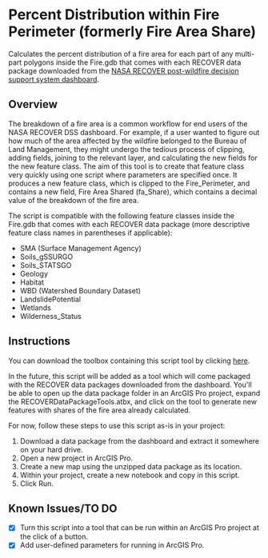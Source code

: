 
# Percent Distribution within Fire Perimeter (formerly Fire Area Share)

Calculates the percent distribution of a fire area for each part of any multi-part polygons inside the Fire.gdb that comes with each RECOVER data package downloaded from the [NASA RECOVER post-wildfire decision support system dashboard](https://www.arcgis.com/apps/dashboards/19af90a8bc5d41188ed855d249bc1c72).

## Overview

The breakdown of a fire area is a common workflow for end users of the NASA RECOVER DSS dashboard. For example, if a user wanted to figure out how much of the area affected by the wildfire belonged to the Bureau of Land Management, they might undergo the tedious process of clipping, adding fields, joining to the relevant layer, and calculating the new fields for the new feature class. The aim of this tool is to create that feature class very quickly using one script where parameters are specified once. It produces a new feature class, which is clipped to the Fire_Perimeter, and contains a new field, Fire Area Shared (fa_Share), which contains a decimal value of the breakdown of the fire area. 

The script is compatible with the following feature classes inside the Fire.gdb that comes with each RECOVER data package (more descriptive feature class names in parentheses if applicable):
 - SMA (Surface Management Agency)
 - Soils_gSSURGO
 - Soils_STATSGO
 - Geology
 - Habitat
 - WBD (Watershed Boundary Dataset)
 - LandslidePotential
 - Wetlands
 - Wilderness_Status

## Instructions

You can download the toolbox containing this script tool by clicking [here](https://github.com/crosner13/RECOVER-data-package-tools/raw/main/RECOVERDataPackageTools.atbx).

In the future, this script will be added as a tool which will come packaged with the RECOVER data packages downloaded from the dashboard. You'll be able to open up the data package folder in an ArcGIS Pro project, expand the RECOVERDataPackageTools.atbx, and click on the tool to generate new features with shares of the fire area already calculated.

For now, follow these steps to use this script as-is in your project:

1. Download a data package from the dashboard and extract it somewhere on your hard drive.
2. Open a new project in ArcGIS Pro.
3. Create a new map using the unzipped data package as its location.
4. Within your project, create a new notebook and copy in this script.
5. Click Run.

## Known Issues/TO DO
- [x] Turn this script into a tool that can be run within an ArcGIS Pro project at the click of a button. 
- [x] Add user-defined parameters for running in ArcGIS Pro.
